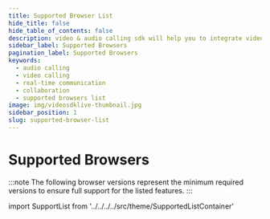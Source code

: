 ```yaml
---
title: Supported Browser List
hide_title: false
hide_table_of_contents: false
description: video & audio calling sdk will help you to integrate video & audio calling in your application.
sidebar_label: Supported Browsers
pagination_label: Supported Browsers
keywords:
  - audio calling
  - video calling
  - real-time communication
  - collaboration
  - supported browsers list
image: img/videosdklive-thumbnail.jpg
sidebar_position: 1
slug: supported-browser-list
---
```


# Supported Browsers

:::note
The following browser versions represent the minimum required versions to ensure full support for the listed features.
:::

import SupportList from '../../../../src/theme/SupportedListContainer'

<SupportList renderOnlySDKList={true} isAndroidSDKInclude={false} isScreenShareFeatureInclude={false}/>

